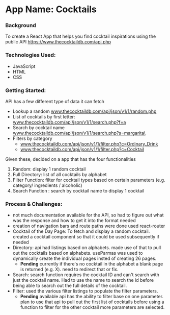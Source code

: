 # App Name: Cocktails

### Background
To create a React App that helps you find cocktail inspirations using the public API https://www.thecocktaildb.com/api.php

### Technologies Used:

- JavaScript
- HTML
- CSS

### Getting Started:

API has a few different type of data it can fetch
- Lookup a random www.thecocktaildb.com/api/json/v1/1/random.php
- List of cocktails by first letter: www.thecocktaildb.com/api/json/v1/1/search.php?f=a
- Search by cocktail name www.thecocktaildb.com/api/json/v1/1/search.php?s=margarita\
- Filters by category
  - www.thecocktaildb.com/api/json/v1/1/filter.php?c=Ordinary_Drink
  - www.thecocktaildb.com/api/json/v1/1/filter.php?c=Cocktail

Given these, decided on a app that has the four functionalities
1. Random: display 1 random cocktail
2. Full Directory: list of all cocktails by alphabet
3. Filter Function: filter for cocktail types based on certain parameters (e.g. category/ ingredients / alcoholic)
4. Search Function : search by cocktail name to display 1 cocktail

### Process & Challenges:
- not much documentation available for the API, so had to figure out what was the response and how to get it into the format needed
- creation of navigation bars and route paths were done used react-router
- Cocktail of the Day Page: To fetch and display a random cocktail. created a cocktail component so that it could be used subsequently if needed
- Directory: api had listings based on alphabets. made use of that to pull out the cocktails based on alphabets. useParmas was used to dynamically create the individual pages insted of creating 26 pages.
  - **Pending** currently if there's no cocktail in the alphabet a blank page is returned (e.g. X). need to redirect that or fix.
- Search: search function requires the cocktail ID and can't search with just the cocktail name. Had to use the name to search the id before being able to search out the full details of the cocktail.
- Filter: used the various filter listings to populate the filter parameters.
  - **Pending** available api has the ability to filter base on one parameter. plan to use that api to pull out the first list of cocktails before using a function to filter for the other cocktail more parameters are selected.
